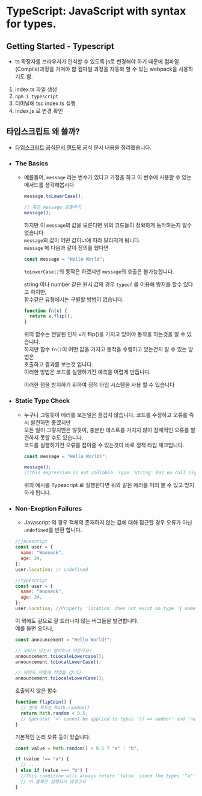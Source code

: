 # TypeScript: JavaScript with syntax for types.

## Getting Started - Typescript

- ts 확장자를 브라우저가 인식할 수 있도록 js로 변경해야 하기 때문에 컴파일(Compile)과정을 거쳐야 함 컴파일 과정을 자동화 할 수 있는 webpack을 사용하기도 함.

1. index.ts 파일 생성
2. `npm i typescript`
3. 터미널에 tsc index.ts 실행
4. index.js 로 변경 확인

## 타입스크립트 왜 쓸까?

- [타입스크립트 공식문서 핸드북](https://www.typescriptlang.org/docs/handbook/2/basic-types.html) 공식 문서 내용을 정리했습니다.

- ### The Basics

  - 예를들어, `message` 라는 변수가 있다고 가정을 하고 이 변수에 사용할 수 있는 메서드를 생각해봅시다

    ```javascript
    message.toLowerCase();

    // 혹은 message 호출하기
    message();
    ```

    하지만 이 `message`의 값을 모른다면 위의 코드들이 정확하게 동작하는지 알수 없습니다  
    `message`의 값이 어떤 값이냐에 따라 달라지게 됩니다.  
    `message` 에 다음과 같이 정의를 했다면

    ```javascript
    const message = "Hello World";
    ```

    `toLowerCase()`의 동작은 하겠지만 `message`의 호출은 불가능합니다.

    string 이나 number 같은 원시 값의 경우 `typeof` 를 이용해 방지를 할수 있다고 하지만,  
    함수같은 유형에서는 구별할 방법이 없습니다.

    ```javascript
    function fn(x) {
      return x.flip();
    }
    ```

    위의 함수는 전달된 인자 `x`가 flip()을 가지고 있어야 동작을 하는것을 알 수 있습니다.  
    하지만 함수 `fn()`이 어떤 값을 가지고 동작을 수행하고 있는건지 알 수 있는 방법은  
    호출하고 결과를 보는것 입니다.  
    이러한 방법은 코드를 실행하기전 예측을 어렵게 만듭니다.

    이러한 점을 방지하기 위하여 정적 타입 시스템을 사용 할 수 있습니다

- ### Static Type Check

  - 누구나 그렇듯이 에러를 보는일은 즐겁지 않습니다. 코드를 수정하고 오류를 즉시 발견하면 좋겠지만  
    모든 일이 그렇지만은 않듯이, 충분한 테스트를 거치지 않아 잠재적인 오류를 발견하지 못할 수도 있습니다.  
    코드를 실행하기전 오류를 잡아줄 수 있는것이 바로 정적 타입 체크입니다.

    ```javascript
    const message = "Hello World!";

    message();
    //This expression is not callable. Type 'String' has no call signatures.
    ```

    위의 예시를 Typescript 로 실행한다면 위와 같은 에러를 미리 볼 수 있고 방지하게 됩니다.

- ### Non-Exeption Failures

  - Javascript 의 경우 객체의 존재하지 않는 값에 대해 접근할 경우 오류가 아닌 `undefined`를 반환 합니다.

  ```javascript
  //javascript
  const user = {
    name: "Wooseok",
    age: 24,
  };
  user.location; // undefined

  //typescript
  const user = {
    name: "Wooseok",
    age: 24,
  };
  user.location; //Property 'location' does not exist on type '{ name: string; age: number; }'.
  ```

  이 외에도 겉으로 잘 드러나지 않는 버그들을 발견합니다.  
  예를 들면 오타나,

  ```javascript
  const announcement = "Hello World!";

  // 오타가 있는지 알아보기 쉬운가요?
  announcement.toLocaleLowercase();
  announcement.toLocalLowerCase();

  // 아마도 이렇게 적었을 겁니다
  announcement.toLocaleLowerCase();
  ```

  호출되지 않은 함수

  ```javascript
  function flipCoin() {
    // 본래 의도는 Math.random()
    return Math.random < 0.5;
    // Operator '<' cannot be applied to types '() => number' and 'number'.
  }
  ```

  기본적인 논리 오류 등이 있습니다.

  ```javascript
  const value = Math.random() < 0.5 ? "a" : "b";

  if (value !== "a") {
    // ...
  } else if (value === "b") {
    //This condition will always return 'false' since the types '"a"' and '"b"' have no overlap.
    // 이 블록은 실행되지 않겠군요
  }
  ```

